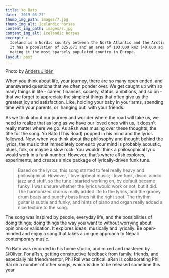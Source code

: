 ```yaml
---
title: Yo Bato
date: '2019-03-27'
thumb_img_path: images/7.jpg
thumb_img_alt: Icelandic horses
content_img_path: images/7.jpg
content_img_alt: Icelandic horses
excerpt: >-
  Iceland is a Nordic country between the North Atlantic and the Arctic Ocean.
  It has a population of 325,671 and an area of 103,000 km2 (40,000 sq mi),
  making it the most sparsely populated country in Europe.
layout: post
---
```

Photo by [Anders Jildén](https://unsplash.com/photos/uO4Au3LrCtk)

When you think about life, your journey, there are so many open ended, and unanswered questions that we often ponder over. We get caught up with so many things in life - career, finances, society, status, ambitions, and so on - that we forget to appreciate the simplest things that often give us the greatest joy and satisfaction. Like, holding your baby in your arms, spending time with your parents, or  hanging out  with your friends.  

As we think about our journey and wonder where the road will take us, we need to realize that as long as we have our loved ones with us, it doesn't really matter where we go. As aRsh was musing over these thoughts, the title for the song. Yo Bato (This Road) popped in his mind and the lyrics followed. Now, when you think about the philosophy and thought behind the lyrics, the music that immediately comes to your mind is probably acoustic, blues, folk, or maybe a slow rock. You wouldn’ think a philosophical lyric would work in a funk number. However, that’s where aRsh explores, experiments, and creates a nice package of lyrically-driven funk tune.



> Based on the lyrics, this song started to feel really heavy and philosophical. However, I love upbeat music; I love funk, disco, acidic jazz and stuff, so the tune I started working on, by default became funky. I was unsure whether the lyrics would work or not, but it did. The harmonized chorus really added life to the lyrics, and the groovy drum beats and punchy bass lines hit the right spot. The rhythm guitar is subtle and funky, and hints of piano and organ really added a nice texture to the song.

The song was inspired by people, everyday life, and the possibilities of doing things; doing things the way you want to without worrying about opinions or validation. It explores ideas, musically and lyrically. Be open-minded and enjoy a song that takes a unique approach to Nepali contemporary music. 


Yo Bato was recorded in his home studio, and mixed and mastered by @Oliver. For aRsh, getting constructive feedback from family, friends, and especially his friend/mentor, Phil Rai was critical. aRsh is collaborating Phil Rai on a number of other songs, which is due to be released sometime this year 
